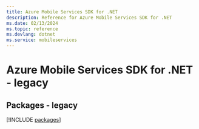 ```yaml
---
title: Azure Mobile Services SDK for .NET
description: Reference for Azure Mobile Services SDK for .NET
ms.date: 02/13/2024
ms.topic: reference
ms.devlang: dotnet
ms.service: mobileservices
---
```

# Azure Mobile Services SDK for .NET - legacy
## Packages - legacy
[!INCLUDE [packages](mobile-services-index.md)]